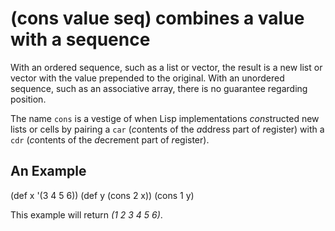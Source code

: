 # (cons value seq) combines a value with a sequence
With an ordered sequence, such as a list or vector, the result is a new list or vector with the value prepended to the original. With an unordered sequence, such as an associative array, there is no guarantee regarding position.

The name `cons` is a vestige of when Lisp implementations *cons*tructed new lists or cells by pairing a `car` (*c*ontents of the *a*ddress part of *r*egister) with a `cdr` (*c*ontents of the *d*ecrement part of *r*egister).

## An Example

  (def x '(3 4 5 6))
  (def y (cons 2 x))
  (cons 1 y)

This example will return _(1 2 3 4 5 6)_.
